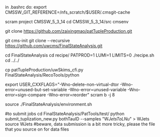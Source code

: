 in .bashrc do: export CMSSW_GIT_REFERENCE=/nfs_scratch/$USER/.cmsgit-cache

scram project CMSSW_5_3_14
cd CMSSW_5_3_14/src
cmsenv

git clone https://github.com/zaixingmao/patTupleProduction.git

git cms-init
git clone --recursive https://github.com/uwcms/FinalStateAnalysis.git

cd FinalStateAnalysis
cd recipe/
PATPROD=1 LUMI=1 LIMITS=0 ./recipe.sh
cd ../../

cp patTupleProduction/uwSkims_cfi.py FinalStateAnalysis/RecoTools/python

export USER_CXXFLAGS="-Wno-delete-non-virtual-dtor -Wno-error=unused-but-set-variable -Wno-error=unused-variable -Wno-error=sign-compare -Wno-error=reorder"
scram b -j 8

source ./FinalStateAnalysis/environment.sh

#to submit jobs
cd FinalStateAnalysis/PatTools/test/
python submit_tuplization_new.py bothTauID --samples "W*JetsToLNu*" > WJets
source WJets
#beware, data submission is a bit more tricky, please the file that you source on for data files